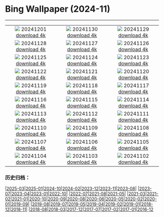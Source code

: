 # Bing Wallpaper (2024-11)
**************
| | | |
| :----: | :----: | :----: |
| ![](https://www.bing.com/th?id=OHR.IcebergsAntarctica_FR-FR7491065799_1920x1080.jpg) 20241201 [download 4k](https://www.bing.com/th?id=OHR.IcebergsAntarctica_FR-FR7491065799_UHD.jpg) | ![](https://www.bing.com/th?id=OHR.KilchurnAutumn_FR-FR7304840775_1920x1080.jpg) 20241130 [download 4k](https://www.bing.com/th?id=OHR.KilchurnAutumn_FR-FR7304840775_UHD.jpg) | ![](https://www.bing.com/th?id=OHR.MtStMichel_FR-FR7113909915_1920x1080.jpg) 20241129 [download 4k](https://www.bing.com/th?id=OHR.MtStMichel_FR-FR7113909915_UHD.jpg) |
| ![](https://www.bing.com/th?id=OHR.SemoisRiver_FR-FR4323889306_1920x1080.jpg) 20241128 [download 4k](https://www.bing.com/th?id=OHR.SemoisRiver_FR-FR4323889306_UHD.jpg) | ![](https://www.bing.com/th?id=OHR.RaidAlyzees_FR-FR4119370811_1920x1080.jpg) 20241127 [download 4k](https://www.bing.com/th?id=OHR.RaidAlyzees_FR-FR4119370811_UHD.jpg) | ![](https://www.bing.com/th?id=OHR.TrulliGrove_FR-FR3683617209_1920x1080.jpg) 20241126 [download 4k](https://www.bing.com/th?id=OHR.TrulliGrove_FR-FR3683617209_UHD.jpg) |
| ![](https://www.bing.com/th?id=OHR.AmboseliGiraffes_FR-FR8363811171_1920x1080.jpg) 20241125 [download 4k](https://www.bing.com/th?id=OHR.AmboseliGiraffes_FR-FR8363811171_UHD.jpg) | ![](https://www.bing.com/th?id=OHR.ParisAutumn_FR-FR3278291664_1920x1080.jpg) 20241124 [download 4k](https://www.bing.com/th?id=OHR.ParisAutumn_FR-FR3278291664_UHD.jpg) | ![](https://www.bing.com/th?id=OHR.FibonacciAloe_FR-FR2896003531_1920x1080.jpg) 20241123 [download 4k](https://www.bing.com/th?id=OHR.FibonacciAloe_FR-FR2896003531_UHD.jpg) |
| ![](https://www.bing.com/th?id=OHR.ZafraCastle_FR-FR2717876307_1920x1080.jpg) 20241122 [download 4k](https://www.bing.com/th?id=OHR.ZafraCastle_FR-FR2717876307_UHD.jpg) | ![](https://www.bing.com/th?id=OHR.LionCubs_FR-FR2539679303_1920x1080.jpg) 20241121 [download 4k](https://www.bing.com/th?id=OHR.LionCubs_FR-FR2539679303_UHD.jpg) | ![](https://www.bing.com/th?id=OHR.BeyondSaype_FR-FR1795905140_1920x1080.jpg) 20241120 [download 4k](https://www.bing.com/th?id=OHR.BeyondSaype_FR-FR1795905140_UHD.jpg) |
| ![](https://www.bing.com/th?id=OHR.TasmansArch_FR-FR3887612340_1920x1080.jpg) 20241119 [download 4k](https://www.bing.com/th?id=OHR.TasmansArch_FR-FR3887612340_UHD.jpg) | ![](https://www.bing.com/th?id=OHR.PorthcawlLighthouse_FR-FR3687906997_1920x1080.jpg) 20241118 [download 4k](https://www.bing.com/th?id=OHR.PorthcawlLighthouse_FR-FR3687906997_UHD.jpg) | ![](https://www.bing.com/th?id=OHR.RedStag_FR-FR3460398465_1920x1080.jpg) 20241117 [download 4k](https://www.bing.com/th?id=OHR.RedStag_FR-FR3460398465_UHD.jpg) |
| ![](https://www.bing.com/th?id=OHR.FrieslandNetherlands_FR-FR3199784151_1920x1080.jpg) 20241116 [download 4k](https://www.bing.com/th?id=OHR.FrieslandNetherlands_FR-FR3199784151_UHD.jpg) | ![](https://www.bing.com/th?id=OHR.YiPengLanterns_FR-FR2863208745_1920x1080.jpg) 20241115 [download 4k](https://www.bing.com/th?id=OHR.YiPengLanterns_FR-FR2863208745_UHD.jpg) | ![](https://www.bing.com/th?id=OHR.ManarolaItaly_FR-FR8734568638_1920x1080.jpg) 20241114 [download 4k](https://www.bing.com/th?id=OHR.ManarolaItaly_FR-FR8734568638_UHD.jpg) |
| ![](https://www.bing.com/th?id=OHR.KelpForest_FR-FR8537337820_1920x1080.jpg) 20241113 [download 4k](https://www.bing.com/th?id=OHR.KelpForest_FR-FR8537337820_UHD.jpg) | ![](https://www.bing.com/th?id=OHR.Moorea_FR-FR8377929183_1920x1080.jpg) 20241112 [download 4k](https://www.bing.com/th?id=OHR.Moorea_FR-FR8377929183_UHD.jpg) | ![](https://www.bing.com/th?id=OHR.Banff24_FR-FR8236269164_1920x1080.jpg) 20241111 [download 4k](https://www.bing.com/th?id=OHR.Banff24_FR-FR8236269164_UHD.jpg) |
| ![](https://www.bing.com/th?id=OHR.VendeeGlobe_FR-FR8019139667_1920x1080.jpg) 20241110 [download 4k](https://www.bing.com/th?id=OHR.VendeeGlobe_FR-FR8019139667_UHD.jpg) | ![](https://www.bing.com/th?id=OHR.MoroccoMilkyWay_FR-FR7350408140_1920x1080.jpg) 20241109 [download 4k](https://www.bing.com/th?id=OHR.MoroccoMilkyWay_FR-FR7350408140_UHD.jpg) | ![](https://www.bing.com/th?id=OHR.GlacialRivers_FR-FR7112624449_1920x1080.jpg) 20241108 [download 4k](https://www.bing.com/th?id=OHR.GlacialRivers_FR-FR7112624449_UHD.jpg) |
| ![](https://www.bing.com/th?id=OHR.CanadaWolves_FR-FR6675938333_1920x1080.jpg) 20241107 [download 4k](https://www.bing.com/th?id=OHR.CanadaWolves_FR-FR6675938333_UHD.jpg) | ![](https://www.bing.com/th?id=OHR.ShiShiBeach_FR-FR6500831097_1920x1080.jpg) 20241106 [download 4k](https://www.bing.com/th?id=OHR.ShiShiBeach_FR-FR6500831097_UHD.jpg) | ![](https://www.bing.com/th?id=OHR.YucatanFlamingos_FR-FR7541144444_1920x1080.jpg) 20241105 [download 4k](https://www.bing.com/th?id=OHR.YucatanFlamingos_FR-FR7541144444_UHD.jpg) |
| ![](https://www.bing.com/th?id=OHR.CumbriaAutumn_FR-FR6304384185_1920x1080.jpg) 20241104 [download 4k](https://www.bing.com/th?id=OHR.CumbriaAutumn_FR-FR6304384185_UHD.jpg) | ![](https://www.bing.com/th?id=OHR.YucatanBiosphere_FR-FR6083251753_1920x1080.jpg) 20241103 [download 4k](https://www.bing.com/th?id=OHR.YucatanBiosphere_FR-FR6083251753_UHD.jpg) | ![](https://www.bing.com/th?id=OHR.BisonYellowstone_FR-FR6975480201_1920x1080.jpg) 20241102 [download 4k](https://www.bing.com/th?id=OHR.BisonYellowstone_FR-FR6975480201_UHD.jpg) |

### 历史归档：

|[2025-03](bing/2025-03/2025-03.md)|[2025-01](bing/2025-01/2025-01.md)|[2024-10](bing/2024-10/2024-10.md)|[2024-02](bing/2024-02/2024-02.md)|[2023-12](bing/2023-12/2023-12.md)|[2023-11](bing/2023-11/2023-11.md)|[2023-08](bing/2023-08/2023-08.md)|
|[2023-07](bing/2023-07/2023-07.md)|[2023-04](bing/2023-04/2023-04.md)|[2023-01](bing/2023-01/2023-01.md)|[2022-10](bing/2022-10/2022-10.md)|
|[2022-07](bing/2022-07/2022-07.md)|[2021-08](bing/2021-08/2021-08.md)|[2021-05](bing/2021-05/2021-05.md)|
|[2021-03](bing/2021-03/2021-03.md)|[2021-02](bing/2021-02/2021-02.md)|[2021-01](bing/2021-01/2021-01.md)|[2020-10](bing/2020-10/2020-10.md)|[2020-09](bing/2020-09/2020-09.md)|[2020-08](bing/2020-08/2020-08.md)|[2020-06](bing/2020-06/2020-06.md)|[2020-05](bing/2020-05/2020-05.md)|[2020-02](bing/2020-02/2020-02.md)|[2020-01](bing/2020-01/2020-01.md)|[2019-09](bing/2019-09/2019-09.md)|
|[2019-08](bing/2019-08/2019-08.md)|[2019-07](bing/2019-07/2019-07.md)|[2019-05](bing/2019-05/2019-05.md)|[2019-04](bing/2019-04/2019-04.md)|[2019-02](bing/2019-02/2019-02.md)|[2019-01](bing/2019-01/2019-01.md)|[2018-12](bing/2018-12/2018-12.md)|[2018-11](bing/2018-11/2018-11.md)|
|[2018-08](bing/2018-08/2018-08.md)|[2018-03](bing/2018-03/2018-03.md)|[2017-12](bing/2017-12/2017-12.md)|[2017-07](bing/2017-07/2017-07.md)|[2017-02](bing/2017-02/2017-02.md)|[2017-01](bing/2017-01/2017-01.md)|[2016-12](bing/2016-12/2016-12.md)